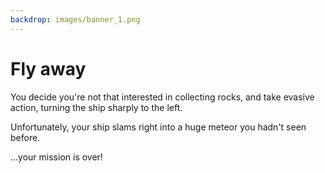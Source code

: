 ```yaml
---
backdrop: images/banner_1.png
---
```


# Fly away

You decide you're not that interested in collecting rocks, and take evasive action, turning the ship sharply to the left.

Unfortunately, your ship slams right into a huge meteor you hadn't seen before.

...your mission is over!

<Page url="/rocket/tr/1" instructions="" action="Return to the start" condition="none" />
 